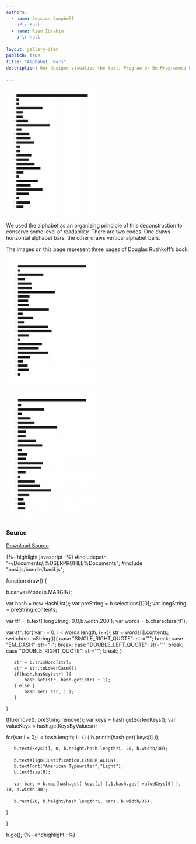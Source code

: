 ```yaml
---
authors:
  - name: Jessica Campbell
    url: null
  - name: Riem Ibrahim
    url: null

layout: gallery-item
publish: true
title: "Alphabet  Bars"
description: Our designs visualize the text, Program or Be Programmed by Douglas Rushkoff, alphabetically with rectangles of varying length. The length of each rectangle or bar is determined by the amount of times a letter or character appears on the page. Our goal was to use JavaScript to deconstruct the meaning of text completely, and reorganize and restructure the way it is read.

---
```


![](./images/alpha1-246x350.jpg)

We used the alphabet as an organizing principle of this deconstruction to conserve some level of readability. There are two codes. One draws horizontal alphabet bars, the other draws vertical alphabet bars.

The images on this page represent three pages of Douglas Rushkoff’s book.

![](./images/alpha2-246x350.jpg)

![](./images/alpha3-246x350.jpg)

### Source

  
[Download Source](./downloads/alphabet_bars.zip)

{%- highlight javascript -%}
    #includepath "~/Documents/;%USERPROFILE%Documents";
#include "basiljs/bundle/basil.js";

function draw() {

   b.canvasMode(b.MARGIN);

   var hash = new HashList();
   var preString = b.selections()[0];
   var longString = preString.contents;

  var tf1 = b.text( longString, 0,0,b.width,200 );
   var words = b.characters(tf1);

   var str;
   for( var i = 0; i < words.length; i++){
       str = words[i].contents;
       switch(str.toString()){
           case "SINGLE_RIGHT_QUOTE":
            str="'";
           break;
           case "EM_DASH":
            str="-";
           break;
           case "DOUBLE_LEFT_QUOTE":
            str='"';
           break;
            case "DOUBLE_RIGHT_QUOTE":
            str='"';
           break;
           }

       str = b.trimWord(str);
       str = str.toLowerCase();
       if(hash.hasKey(str) ){
           hash.set(str, hash.get(str) + 1);
       } else {
           hash.set( str, 1 );
       }
   }

  tf1.remove();
  preString.remove();
   var keys = hash.getSortedKeys();
   var valueKeys = hash.getKeysByValues();

   for(var i = 0; i < hash.length; i++) {
       b.println(hash.get( keys[i] ));

       b.text(keys[i], 0, b.height/hash.length*i, 20, b.width/30);

       b.textAlign(Justification.CENTER_ALIGN);
       b.textFont("American Typewriter","Light");
       b.textSize(9);

       var bars = b.map(hash.get( keys[i] ),1,hash.get( valueKeys[0] ), 10, b.width-30);

       b.rect(20, b.height/hash.length*i, bars, b.width/35);
}

}

b.go();
{%- endhighlight -%}